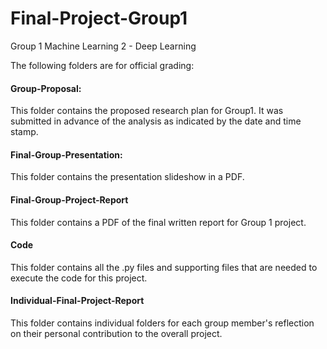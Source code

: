 # Final-Project-Group1
Group 1 Machine Learning 2 - Deep Learning

The following folders are for official grading:

#### Group-Proposal: 

This folder contains the proposed research plan for Group1. It was submitted in advance of the analysis as indicated by the date and time stamp.

#### Final-Group-Presentation: 

This folder contains the presentation slideshow in a PDF.

#### Final-Group-Project-Report 

This folder contains a PDF of the final written report for Group 1 project. 

#### Code 

This folder contains all the .py files and supporting files that are needed to execute the code for this project.

#### Individual-Final-Project-Report 

This folder contains individual folders for each group member's reflection on their personal contribution to the overall project.  
